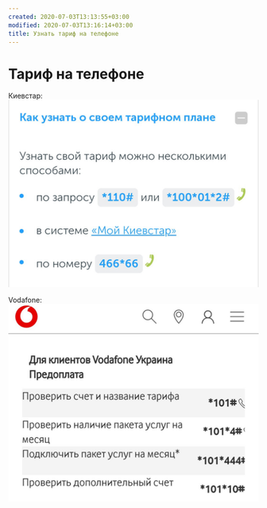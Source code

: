 ```yaml
---
created: 2020-07-03T13:13:55+03:00
modified: 2020-07-03T13:16:14+03:00
title: Узнать тариф на телефоне
---
```


# Тариф на телефоне

Киевстар:
![Image](./image_picker5527200077858423283.jpg)

Vodafone:  
![Image](./image_picker6083528588718330896.jpg)